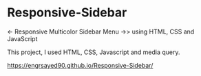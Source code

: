 # Responsive-Sidebar
<- Responsive Multicolor Sidebar Menu ->> using HTML, CSS and JavaScript

This project, I used HTML, CSS, Javascript and media query.


https://engrsayed90.github.io/Responsive-Sidebar/
